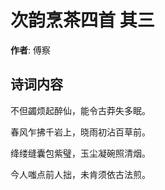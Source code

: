 # 次韵烹茶四首  其三

**作者**: 傅察

## 诗词内容

不但蠲烦起醉仙，能令古莽失多眠。

春风乍拂千岩上，晓雨初沾百草前。

绛缕缝囊包紫璧，玉尘凝碗照清烟。

今人嗤点前人拙，未肯须依古法煎。

